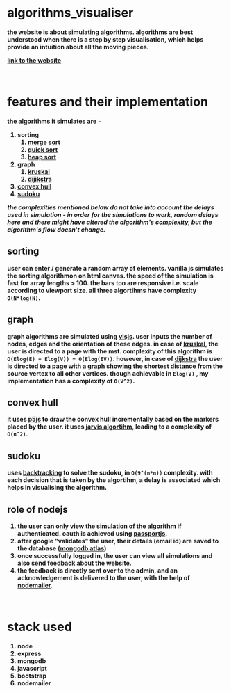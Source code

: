 <b>

# algorithms_visualiser

the website is about simulating algorithms. algorithms are best understood when there is a step by step visualisation, which helps provide an intuition about all the moving pieces.

[link to the website](https://algorithms-visualiser.herokuapp.com/)

<br />

# features and their implementation

the algorithms it simulates are - 

1. sorting
   1. [merge sort](demo-images/Mergesort.png)
   2. [quick sort](demo-images/Quicksort.png)
   3. [heap sort](demo-images/Heapsort.png)
2. graph
   1. [kruskal](demo-images/Kruskal.png)
   2. [dijikstra](demo-images/Dijkstra.png)
3. [convex hull](demo-images/ConvexHull.png)
4. [sudoku](demo-images/Sudoku.png)

*the complexities mentioned below do not take into account the delays used in simulation - in order for the simulations to work, random delays here and there might have altered the algorithm's complexity, but the algorithm's flow doesn't change.*

## sorting

user can enter / generate a random array of elements. vanilla js simulates the sorting algorithmon on html canvas. the speed of the simulation is fast for array lengths > 100. the bars too are responsive i.e. scale according to viewport size. all three algortihms have complexity `O(N*log(N)`.

## graph

graph algorithms are simulated using [visjs](https://github.com/visjs/vis-network). user inputs the number of nodes, edges and the orientation of these edges. in case of [kruskal](https://www.geeksforgeeks.org/kruskals-minimum-spanning-tree-algorithm-greedy-algo-2/), the user is directed to a page with the mst. complexity of this algorithm is `O(Elog(E) + Elog(V)) = O(Elog(EV))`. however, in case of [dijkstra](https://www.geeksforgeeks.org/dijkstras-shortest-path-algorithm-greedy-algo-7/) the user is directed to a page with a graph showing the shortest distance from the source vertex to all other vertices. though achievable in `Elog(V)` , my implementation has a complexity of `O(V^2)`.

## convex hull

it uses [p5js](https://p5js.org/) to draw the convex hull incrementally based on the markers placed by the user. it uses [jarvis algortihm](https://www.geeksforgeeks.org/convex-hull-set-1-jarviss-algorithm-or-wrapping/), leading to a complexity of `O(n^2)`.

## sudoku

uses [backtracking](https://www.geeksforgeeks.org/sudoku-backtracking-7/) to solve the sudoku, in `O(9^(n*n))` complexity. with each decision that is taken by the algortihm, a delay is associated which helps in visualising the algorithm.

## role of nodejs

1. the user can only view the simulation of the algorithm if authenticated. oauth is achieved using [passportjs](http://www.passportjs.org/packages/passport-google-oauth2/).
2. after google "validates" the user, their details (email id) are saved to the database ([mongodb atlas](https://www.mongodb.com/cloud/atlas))
3. once successfully logged in, the user can view all simulations and also send feedback about the website.
4. the feedback is directly sent over to the admin, and an acknowledgement is delivered to the user, with the help of [nodemailer](https://nodemailer.com/about/).

<br />

# stack used

1. node
2. express
3. mongodb
4. javascript
5. bootstrap
6. nodemailer

</b>

